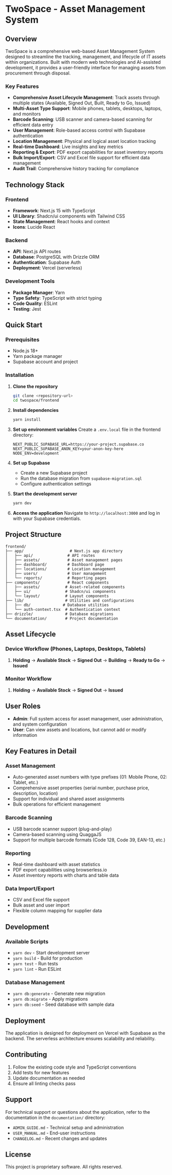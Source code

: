 # TwoSpace - Asset Management System

<!--
Filepath: frontend/documentation/README.md
This is the main README for the TwoSpace Asset Management System project.
It provides an overview of the application, its features, and how to recreate it.
-->

## Overview

TwoSpace is a comprehensive web-based Asset Management System designed to streamline the tracking, management, and lifecycle of IT assets within organizations. Built with modern web technologies and AI-assisted development, it provides a user-friendly interface for managing assets from procurement through disposal.

### Key Features

- **Comprehensive Asset Lifecycle Management**: Track assets through multiple states (Available, Signed Out, Built, Ready to Go, Issued)
- **Multi-Asset Type Support**: Mobile phones, tablets, desktops, laptops, and monitors
- **Barcode Scanning**: USB scanner and camera-based scanning for efficient data entry
- **User Management**: Role-based access control with Supabase authentication
- **Location Management**: Physical and logical asset location tracking
- **Real-time Dashboard**: Live insights and key metrics
- **Reporting & Export**: PDF export capabilities for asset inventory reports
- **Bulk Import/Export**: CSV and Excel file support for efficient data management
- **Audit Trail**: Comprehensive history tracking for compliance

## Technology Stack

### Frontend
- **Framework**: Next.js 15 with TypeScript
- **UI Library**: Shadcn/ui components with Tailwind CSS
- **State Management**: React hooks and context
- **Icons**: Lucide React

### Backend
- **API**: Next.js API routes
- **Database**: PostgreSQL with Drizzle ORM
- **Authentication**: Supabase Auth
- **Deployment**: Vercel (serverless)

### Development Tools
- **Package Manager**: Yarn
- **Type Safety**: TypeScript with strict typing
- **Code Quality**: ESLint
- **Testing**: Jest

## Quick Start

### Prerequisites
- Node.js 18+
- Yarn package manager
- Supabase account and project

### Installation

1. **Clone the repository**
   ```bash
   git clone <repository-url>
   cd twospace/frontend
   ```

2. **Install dependencies**
   ```bash
   yarn install
   ```

3. **Set up environment variables**
   Create a `.env.local` file in the frontend directory:
   ```env
   NEXT_PUBLIC_SUPABASE_URL=https://your-project.supabase.co
   NEXT_PUBLIC_SUPABASE_ANON_KEY=your-anon-key-here
   NODE_ENV=development
   ```

4. **Set up Supabase**
   - Create a new Supabase project
   - Run the database migration from `supabase-migration.sql`
   - Configure authentication settings

5. **Start the development server**
   ```bash
   yarn dev
   ```

6. **Access the application**
   Navigate to `http://localhost:3000` and log in with your Supabase credentials.

## Project Structure

```
frontend/
├── app/                    # Next.js app directory
│   ├── api/               # API routes
│   ├── assets/            # Asset management pages
│   ├── dashboard/         # Dashboard page
│   ├── locations/         # Location management
│   ├── users/             # User management
│   └── reports/           # Reporting pages
├── components/            # React components
│   ├── assets/           # Asset-related components
│   ├── ui/               # Shadcn/ui components
│   └── layout/           # Layout components
├── lib/                  # Utilities and configurations
│   ├── db/              # Database utilities
│   └── auth-context.tsx  # Authentication context
├── drizzle/              # Database migrations
└── documentation/        # Project documentation
```

## Asset Lifecycle

### Device Workflow (Phones, Laptops, Desktops, Tablets)
1. **Holding** → **Available Stock** → **Signed Out** → **Building** → **Ready to Go** → **Issued**

### Monitor Workflow
1. **Holding** → **Available Stock** → **Signed Out** → **Issued**

## User Roles

- **Admin**: Full system access for asset management, user administration, and system configuration
- **User**: Can view assets and locations, but cannot add or modify information

## Key Features in Detail

### Asset Management
- Auto-generated asset numbers with type prefixes (01: Mobile Phone, 02: Tablet, etc.)
- Comprehensive asset properties (serial number, purchase price, description, location)
- Support for individual and shared asset assignments
- Bulk operations for efficient management

### Barcode Scanning
- USB barcode scanner support (plug-and-play)
- Camera-based scanning using QuaggaJS
- Support for multiple barcode formats (Code 128, Code 39, EAN-13, etc.)

### Reporting
- Real-time dashboard with asset statistics
- PDF export capabilities using browserless.io
- Asset inventory reports with charts and table data

### Data Import/Export
- CSV and Excel file support
- Bulk asset and user import
- Flexible column mapping for supplier data

## Development

### Available Scripts
- `yarn dev` - Start development server
- `yarn build` - Build for production
- `yarn test` - Run tests
- `yarn lint` - Run ESLint

### Database Management
- `yarn db:generate` - Generate new migration
- `yarn db:migrate` - Apply migrations
- `yarn db:seed` - Seed database with sample data

## Deployment

The application is designed for deployment on Vercel with Supabase as the backend. The serverless architecture ensures scalability and reliability.

## Contributing

1. Follow the existing code style and TypeScript conventions
2. Add tests for new features
3. Update documentation as needed
4. Ensure all linting checks pass

## Support

For technical support or questions about the application, refer to the documentation in the `documentation/` directory:
- `ADMIN_GUIDE.md` - Technical setup and administration
- `USER_MANUAL.md` - End-user instructions
- `CHANGELOG.md` - Recent changes and updates

## License

This project is proprietary software. All rights reserved.
